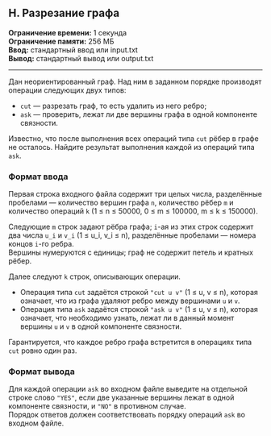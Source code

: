 ## H. Разрезание графа

**Ограничение времени:** 1 секунда  
**Ограничение памяти:** 256 МБ  
**Ввод:** стандартный ввод или input.txt  
**Вывод:** стандартный вывод или output.txt  

---

Дан неориентированный граф. Над ним в заданном порядке производят операции следующих двух типов:

- `cut` — разрезать граф, то есть удалить из него ребро;
- `ask` — проверить, лежат ли две вершины графа в одной компоненте связности.

Известно, что после выполнения всех операций типа `cut` рёбер в графе не осталось. Найдите результат выполнения каждой из операций типа `ask`.

### Формат ввода

Первая строка входного файла содержит три целых числа, разделённые пробелами — количество вершин графа `n`, количество рёбер `m` и количество операций `k` (1 ≤ n ≤ 50000, 0 ≤ m ≤ 100000, m ≤ k ≤ 150000).

Следующие `m` строк задают рёбра графа; `i`-ая из этих строк содержит два числа `u_i` и `v_i` (1 ≤ u_i, v_i ≤ n), разделённые пробелами — номера концов `i`-го ребра.  
Вершины нумеруются с единицы; граф не содержит петель и кратных рёбер.

Далее следуют `k` строк, описывающих операции.

- Операция типа `cut` задаётся строкой `"cut u v"` (1 ≤ u, v ≤ n), которая означает, что из графа удаляют ребро между вершинами `u` и `v`.
- Операция типа `ask` задаётся строкой `"ask u v"` (1 ≤ u, v ≤ n), которая означает, что необходимо узнать, лежат ли в данный момент вершины `u` и `v` в одной компоненте связности.

Гарантируется, что каждое ребро графа встретится в операциях типа `cut` ровно один раз.

### Формат вывода

Для каждой операции `ask` во входном файле выведите на отдельной строке слово `"YES"`, если две указанные вершины лежат в одной компоненте связности, и `"NO"` в противном случае.  
Порядок ответов должен соответствовать порядку операций `ask` во входном файле.